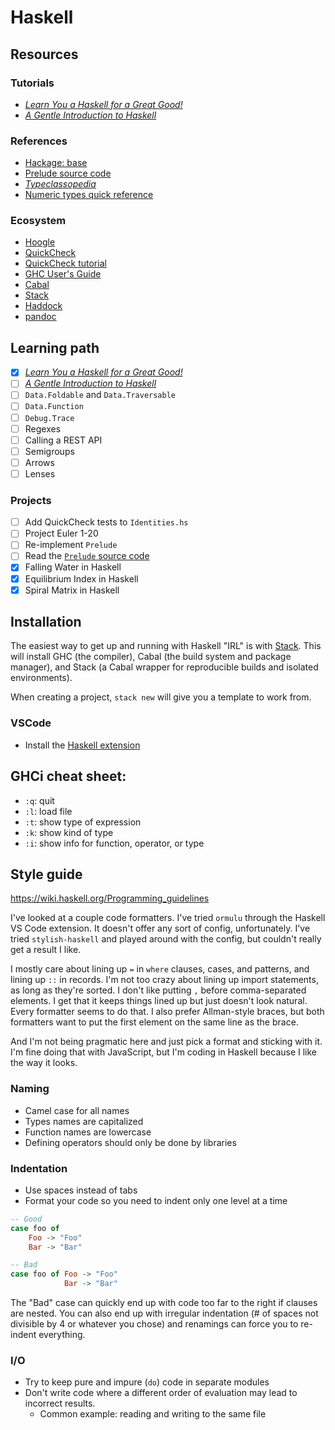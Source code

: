 # Haskell

## Resources

### Tutorials

- [*Learn You a Haskell for a Great Good!*](http://learnyouahaskell.com)
- [*A Gentle Introduction to Haskell*](https://www.haskell.org/tutorial/index.html)

### References

- [Hackage: base](https://hackage.haskell.org/package/base-4.14.0.0)
- [Prelude source code](https://www.haskell.org/onlinereport/standard-prelude.html)
- [*Typeclassopedia*](https://wiki.haskell.org/Typeclassopedia)
- [Numeric types quick reference](https://martingalemeasure.wordpress.com/2014/07/07/haskell-numeric-types-quick-reference/)

### Ecosystem

- [Hoogle](https://hoogle.haskell.org/)
- [QuickCheck](http://www.cse.chalmers.se/~rjmh/QuickCheck/manual.html)
- [QuickCheck tutorial](https://begriffs.com/posts/2017-01-14-design-use-quickcheck.html)
- [GHC User's Guide](https://downloads.haskell.org/ghc/latest/docs/html/users_guide/)
- [Cabal](https://cabal.readthedocs.io)
- [Stack](https://docs.haskellstack.org/en/stable/README/)
- [Haddock](https://haskell-haddock.readthedocs.io/en/latest/index.html)
- [pandoc](https://github.com/jgm/pandoc)

## Learning path

- [x] [*Learn You a Haskell for a Great Good!*](http://learnyouahaskell.com)
- [ ] [*A Gentle Introduction to Haskell*](https://www.haskell.org/tutorial/index.html)
- [ ] `Data.Foldable` and `Data.Traversable`
- [ ] `Data.Function`
- [ ] `Debug.Trace`
- [ ] Regexes
- [ ] Calling a REST API
- [ ] Semigroups
- [ ] Arrows
- [ ] Lenses

### Projects
- [ ] Add QuickCheck tests to `Identities.hs`
- [ ] Project Euler 1-20
- [ ] Re-implement `Prelude`
- [ ] Read the [`Prelude` source code](https://www.haskell.org/onlinereport/standard-prelude.html)
- [x] Falling Water in Haskell
- [x] Equilibrium Index in Haskell
- [x] Spiral Matrix in Haskell

## Installation

The easiest way to get up and running with Haskell "IRL" is with [Stack](https://docs.haskellstack.org/en/stable/README/).
This will install GHC (the compiler), Cabal (the build system and package manager), and Stack (a Cabal wrapper for reproducible builds and isolated environments).

When creating a project, `stack new` will give you a template to work from.

### VSCode

- Install the [Haskell extension](https://marketplace.visualstudio.com/items?itemName=haskell.haskell)

## GHCi cheat sheet:

- `:q`: quit
- `:l`: load file
- `:t`: show type of expression
- `:k`: show kind of type
- `:i`: show info for function, operator, or type

## Style guide

<https://wiki.haskell.org/Programming_guidelines>

I've looked at a couple code formatters.
I've tried `ormulu` through the Haskell VS Code extension. It doesn't offer any sort of config, unfortunately.
I've tried `stylish-haskell` and played around with the config, but couldn't really get a result I like.

I mostly care about lining up `=` in `where` clauses, cases, and patterns, and lining up `::` in records.
I'm not too crazy about lining up import statements, as long as they're sorted.
I don't like putting `,` before comma-separated elements.
I get that it keeps things lined up but just doesn't look natural.
Every formatter seems to do that.
I also prefer Allman-style braces, but both formatters want to put the first element on the same line as the brace.

And I'm not being pragmatic here and just pick a format and sticking with it.
I'm fine doing that with JavaScript, but I'm coding in Haskell because I like the way it looks.

### Naming

- Camel case for all names
- Types names are capitalized
- Function names are lowercase
- Defining operators should only be done by libraries

### Indentation

- Use spaces instead of tabs
- Format your code so you need to indent only one level at a time

```hs
-- Good
case foo of
    Foo -> "Foo"
    Bar -> "Bar"

-- Bad
case foo of Foo -> "Foo"
            Bar -> "Bar"
```

The "Bad" case can quickly end up with code too far to the right if clauses are nested.
You can also end up with irregular indentation (# of spaces not divisible by 4 or whatever you chose) and renamings can force you to re-indent everything.

### I/O

- Try to keep pure and impure (`do`) code in separate modules
- Don't write code where a different order of evaluation may lead to incorrect results.
    - Common example: reading and writing to the same file
